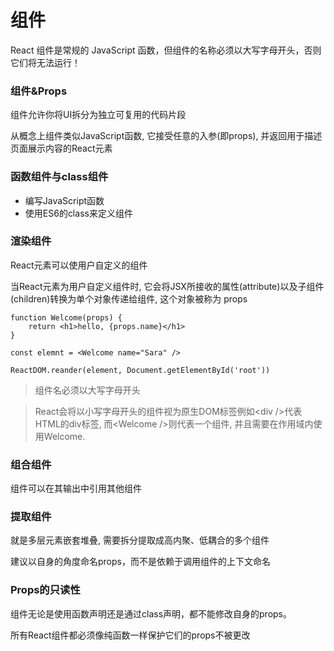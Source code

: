 # 组件

React 组件是常规的 JavaScript 函数，但组件的名称必须以大写字母开头，否则它们将无法运行！

### 组件&Props

组件允许你将UI拆分为独立可复用的代码片段

从概念上组件类似JavaScript函数, 它接受任意的入参(即props), 并返回用于描述页面展示内容的React元素

### 函数组件与class组件

- 编写JavaScript函数
- 使用ES6的class来定义组件

### 渲染组件

React元素可以使用户自定义的组件

当React元素为用户自定义组件时, 它会将JSX所接收的属性(attribute)以及子组件(children)转换为单个对象传递给组件, 这个对象被称为 props

~~~
function Welcome(props) {
    return <h1>hello, {props.name}</h1>
}

const elemnt = <Welcome name="Sara" />

ReactDOM.reander(element, Document.getElementById('root'))
~~~

> 组件名必须以大写字母开头

> React会将以小写字母开头的组件视为原生DOM标签例如\<div />代表HTML的div标签, 而\<Welcome />则代表一个组件, 并且需要在作用域内使用Welcome.

### 组合组件

组件可以在其输出中引用其他组件

### 提取组件

就是多层元素嵌套堆叠, 需要拆分提取成高内聚、低耦合的多个组件

建议以自身的角度命名props，而不是依赖于调用组件的上下文命名

### Props的只读性

组件无论是使用函数声明还是通过class声明，都不能修改自身的props。

所有React组件都必须像纯函数一样保护它们的props不被更改

